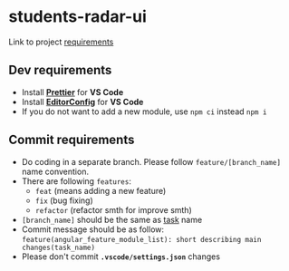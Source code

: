 # students-radar-ui

Link to project [requirements](https://docviewer.yandex.ru/view/0/?*=CCId7kvZ7qguxiaS452ewpHrsvN7InVybCI6InlhLWRpc2stcHVibGljOi8vNXM1d1VZbUhSOUVWM1RMK3pmMVQ3Z2RMS29rdXh5Y3dpUXRndjFOenEwND06L9Cb0LDQsdC%2B0YDQsNGC0L7RgNC90YvQtS82IC0gQ9GC0YPQtNC10L3RgtGLICgzKS82IC0gIEPRgtGD0LTQtdC90YLRiyAoMykgLmRvYyIsInRpdGxlIjoiNiAtICBD0YLRg9C00LXQvdGC0YsgKDMpIC5kb2MiLCJ1aWQiOiIwIiwieXUiOiI4NTY4Mjc3MzkxNTM2MTM3Nzc4Iiwibm9pZnJhbWUiOmZhbHNlLCJ0cyI6MTUzOTM3NDMxNTM1Mn0%3D&page=1)

## Dev requirements
* Install [**Prettier**](https://marketplace.visualstudio.com/items?itemName=esbenp.prettier-vscode) for **VS Code**
* Install [**EditorConfig**](https://marketplace.visualstudio.com/items?itemName=EditorConfig.EditorConfig) for **VS Code**
* If you do not want to add a new module, use `npm ci` instead `npm i`

## Commit requirements
* Do coding in a separate branch. Please follow `feature/[branch_name]` name convention.
* There are following `features`:
  * `feat` (means adding a new feature)
  * `fix` (bug fixing)
  * `refactor` (refactor smth for improve smth)
* `[branch_name]` should be the same as [task](https://github.com/obrazi3/students-radar-ui/projects/2) name
* Commit message should be as follow: 
  `feature(angular_feature_module_list): short describing main changes(task_name)`
* Please don't commit **`.vscode/settings.json`** changes
